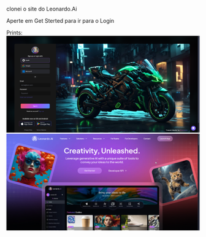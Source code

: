 clonei o site do Leonardo.Ai

Aperte em Get Sterted para ir para o Login

Prints:
![Descrição da Imagem](./src/components/images/opera_3CFffNKKB1.png)
![Descrição da Imagem](./src/components/images/opera_LoH2INCR8w.png)
